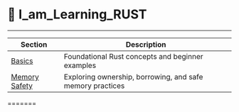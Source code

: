 # 🦀 I_am_Learning_RUST

---

| Section         | Description |
|----------------|-------------|
| [Basics](./basics/README.md) | Foundational Rust concepts and beginner examples |
| [Memory Safety](./memory-safety/README.md) | Exploring ownership, borrowing, and safe memory practices |

=======
